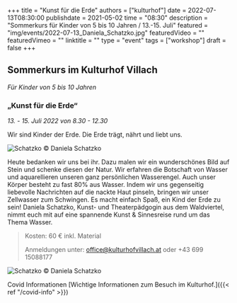 +++
title = "Kunst für die Erde"
authors = ["kulturhof"]
date = 2022-07-13T08:30:00
publishdate = 2021-05-02
time = "08:30"
description = "Sommerkurs für Kinder von 5 bis 10 Jahren / 13.-15. Juli"
featured = "img/events/2022-07-13_Daniela_Schatzko.jpg"
featuredVideo = ""
featuredVimeo = ""
linktitle = ""
type = "event"
tags = ["workshop"]
draft = false
+++

## Sommerkurs im Kulturhof Villach
*Für Kinder von 5 bis 10 Jahren*

### „Kunst für die Erde“
*13. - 15. Juli 2022 von 8.30 - 12.30*

Wir sind Kinder der Erde. Die Erde trägt, nährt und liebt uns. 

![Schatzko](/img/events/2022-07-13_Schatzko.JPG)
© Daniela Schatzko

Heute bedanken wir uns bei ihr. Dazu malen wir ein wunderschönes Bild auf Stein und schenke diesen der Natur. 
Wir erfahren die Botschaft von Wasser und aquarellieren unseren ganz persönlichen Wasserengel.
Auch unser Körper besteht zu fast 80% aus Wasser.  Indem wir uns gegenseitig liebevolle Nachrichten auf die nackte Haut pinseln, bringen wir unser Zellwasser zum Schwingen.
Es macht einfach Spaß, ein Kind der Erde zu sein! 
Daniela Schatzko, Kunst- und Theaterpädgogin aus dem Waldviertel, nimmt euch mit auf eine spannende Kunst & Sinnesreise rund um das Thema Wasser.

>Kosten: 60 € inkl. Material
>
>Anmeldungen unter: office@kulturhofvillach.at oder +43 699 15088177

![Schatzko](/img/events/2022-07-13_Schatzko_Logo.png)
© Daniela Schatzko



Covid Informationen
[Wichtige Informationen zum Besuch im Kulturhof.]({{< ref "/covid-info" >}})

